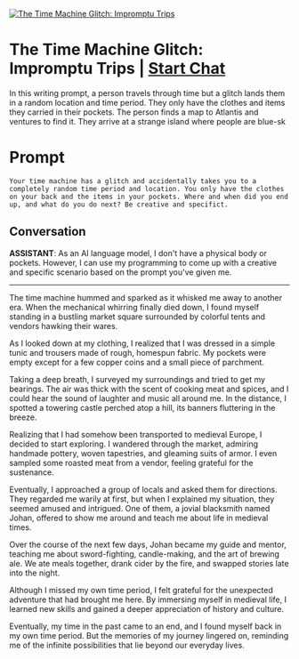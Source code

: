 
[![The Time Machine Glitch: Impromptu Trips](https://flow-prompt-covers.s3.us-west-1.amazonaws.com/icon/minimalist/mini_4.png)](https://gptcall.net/chat.html?data=%7B%22contact%22%3A%7B%22id%22%3A%22nlJqZUshQd3y7zx7iii1c%22%2C%22flow%22%3Atrue%7D%7D)
# The Time Machine Glitch: Impromptu Trips | [Start Chat](https://gptcall.net/chat.html?data=%7B%22contact%22%3A%7B%22id%22%3A%22nlJqZUshQd3y7zx7iii1c%22%2C%22flow%22%3Atrue%7D%7D)
In this writing prompt, a person travels through time but a glitch lands them in a random location and time period. They only have the clothes and items they carried in their pockets. The person finds a map to Atlantis and ventures to find it. They arrive at a strange island where people are blue-sk

# Prompt

```
Your time machine has a glitch and accidentally takes you to a completely random time period and location. You only have the clothes on your back and the items in your pockets. Where and when did you end up, and what do you do next? Be creative and specifict.
```

## Conversation

**ASSISTANT**: As an AI language model, I don't have a physical body or pockets. However, I can use my programming to come up with a creative and specific scenario based on the prompt you've given me.



---



The time machine hummed and sparked as it whisked me away to another era. When the mechanical whirring finally died down, I found myself standing in a bustling market square surrounded by colorful tents and vendors hawking their wares.



As I looked down at my clothing, I realized that I was dressed in a simple tunic and trousers made of rough, homespun fabric. My pockets were empty except for a few copper coins and a small piece of parchment.



Taking a deep breath, I surveyed my surroundings and tried to get my bearings. The air was thick with the scent of cooking meat and spices, and I could hear the sound of laughter and music all around me. In the distance, I spotted a towering castle perched atop a hill, its banners fluttering in the breeze.



Realizing that I had somehow been transported to medieval Europe, I decided to start exploring. I wandered through the market, admiring handmade pottery, woven tapestries, and gleaming suits of armor. I even sampled some roasted meat from a vendor, feeling grateful for the sustenance.



Eventually, I approached a group of locals and asked them for directions. They regarded me warily at first, but when I explained my situation, they seemed amused and intrigued. One of them, a jovial blacksmith named Johan, offered to show me around and teach me about life in medieval times.



Over the course of the next few days, Johan became my guide and mentor, teaching me about sword-fighting, candle-making, and the art of brewing ale. We ate meals together, drank cider by the fire, and swapped stories late into the night.



Although I missed my own time period, I felt grateful for the unexpected adventure that had brought me here. By immersing myself in medieval life, I learned new skills and gained a deeper appreciation of history and culture.



Eventually, my time in the past came to an end, and I found myself back in my own time period. But the memories of my journey lingered on, reminding me of the infinite possibilities that lie beyond our everyday lives.



